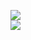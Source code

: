 [![](https://img.shields.io/badge/Made%20With-Github%20Spray-lightgrey.svg?style=for-the-badge&logo=github)](https://github.com/Annihil/github-spray#5055)  
[![](https://i.imgur.com/2DrTn0Z.gif)](https://github.com/Annihil/github-spray)